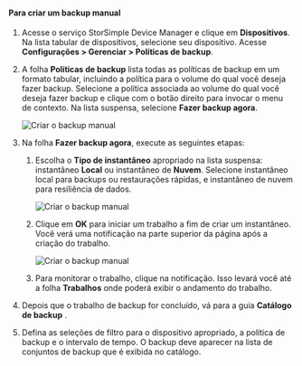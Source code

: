 
<!--author=alkohli last changed: 01/20/2017-->

#### Para criar um backup manual
<a id="to-create-a-manual-backup" class="xliff"></a>

1. Acesse o serviço StorSimple Device Manager e clique em **Dispositivos**. Na lista tabular de dispositivos, selecione seu dispositivo. Acesse **Configurações > Gerenciar > Políticas de backup**.

2. A folha **Políticas de backup** lista todas as políticas de backup em um formato tabular, incluindo a política para o volume do qual você deseja fazer backup. Selecione a política associada ao volume do qual você deseja fazer backup e clique com o botão direito para invocar o menu de contexto. Na lista suspensa, selecione **Fazer backup agora**.

    ![Criar o backup manual](./media/storsimple-8000-create-manual-backup/createmanualbu1.png)

3. Na folha **Fazer backup agora**, execute as seguintes etapas:

    1. Escolha o **Tipo de instantâneo** apropriado na lista suspensa: instantâneo **Local** ou instantâneo de **Nuvem**. Selecione instantâneo local para backups ou restaurações rápidas, e instantâneo de nuvem para resiliência de dados.

        ![Criar o backup manual](./media/storsimple-8000-create-manual-backup/createmanualbu2.png)

    2. Clique em **OK** para iniciar um trabalho a fim de criar um instantâneo. Você verá uma notificação na parte superior da página após a criação do trabalho.

        ![Criar o backup manual](./media/storsimple-8000-create-manual-backup/createmanualbu4.png)

    3. Para monitorar o trabalho, clique na notificação. Isso levará você até a folha **Trabalhos** onde poderá exibir o andamento do trabalho.


5. Depois que o trabalho de backup for concluído, vá para a guia **Catálogo de backup** .

6. Defina as seleções de filtro para o dispositivo apropriado, a política de backup e o intervalo de tempo. O backup deve aparecer na lista de conjuntos de backup que é exibida no catálogo.

